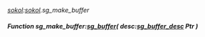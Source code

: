 _[sokol](../../modules/sokol/sokol-module.md):[sokol](../../modules/sokol/sokol-module.md).sg\_make\_buffer_
##### Function sg\_make\_buffer:[sg_buffer](../../modules/sokol/sokol-sg_buffer.md)( desc:[sg_buffer_desc](../../modules/sokol/sokol-sg_buffer_desc.md) Ptr )
